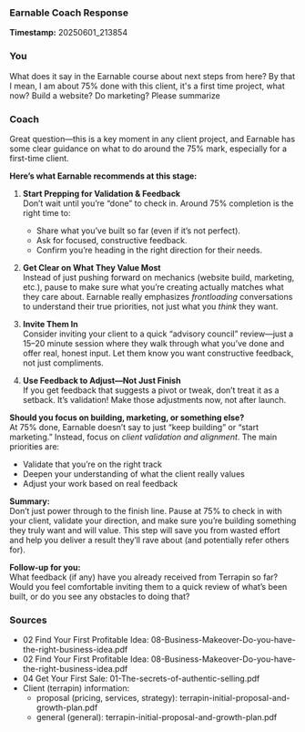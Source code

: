 ### Earnable Coach Response

**Timestamp:** 20250601_213854

### You

What does it say in the Earnable course about next steps from here? By that I mean, I am about 75% done with this client, it's a first time project, what now? Build a website? Do marketing? Please summarize

### Coach

Great question—this is a key moment in any client project, and Earnable has some clear guidance on what to do around the 75% mark, especially for a first-time client.

**Here’s what Earnable recommends at this stage:**

1. **Start Prepping for Validation & Feedback**  
Don’t wait until you’re “done” to check in. Around 75% completion is the right time to:
   - Share what you’ve built so far (even if it’s not perfect).
   - Ask for focused, constructive feedback.
   - Confirm you’re heading in the right direction for their needs.

2. **Get Clear on What They Value Most**  
Instead of just pushing forward on mechanics (website build, marketing, etc.), pause to make sure what you’re creating actually matches what they care about. Earnable really emphasizes *frontloading* conversations to understand their true priorities, not just what you *think* they want.

3. **Invite Them In**  
Consider inviting your client to a quick “advisory council” review—just a 15–20 minute session where they walk through what you’ve done and offer real, honest input. Let them know you want constructive feedback, not just compliments.

4. **Use Feedback to Adjust—Not Just Finish**  
If you get feedback that suggests a pivot or tweak, don’t treat it as a setback. It’s validation! Make those adjustments now, not after launch.

**Should you focus on building, marketing, or something else?**  
At 75% done, Earnable doesn’t say to just “keep building” or “start marketing.” Instead, focus on *client validation and alignment*. The main priorities are:
- Validate that you’re on the right track
- Deepen your understanding of what the client really values
- Adjust your work based on real feedback

**Summary:**  
Don’t just power through to the finish line. Pause at 75% to check in with your client, validate your direction, and make sure you’re building something they truly want and will value. This step will save you from wasted effort and help you deliver a result they’ll rave about (and potentially refer others for).

**Follow-up for you:**  
What feedback (if any) have you already received from Terrapin so far? Would you feel comfortable inviting them to a quick review of what’s been built, or do you see any obstacles to doing that?

### Sources

- 02 Find Your First Profitable Idea: 08-Business-Makeover-Do-you-have-the-right-business-idea.pdf
- 02 Find Your First Profitable Idea: 08-Business-Makeover-Do-you-have-the-right-business-idea.pdf
- 04 Get Your First Sale: 01-The-secrets-of-authentic-selling.pdf
- Client (terrapin) information:
  - proposal (pricing, services, strategy): terrapin-initial-proposal-and-growth-plan.pdf
  - general (general): terrapin-initial-proposal-and-growth-plan.pdf
